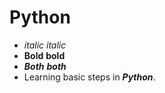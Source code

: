 # Python
* *italic* _italic_
* **Bold** __bold__
* ***Both*** ___both___
* Learning basic steps in **_Python_**.
 
